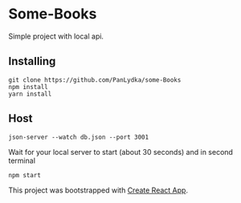 # Some-Books

Simple project with local api.

## Installing

```
git clone https://github.com/PanLydka/some-Books
npm install
yarn install
```

## Host

```
json-server --watch db.json --port 3001
```

Wait for your local server to start (about 30 seconds)
and in second terminal

```
npm start
```

This project was bootstrapped with [Create React App](https://github.com/facebookincubator/create-react-app).
